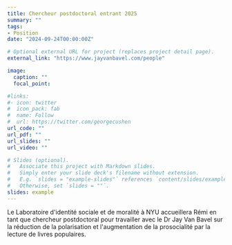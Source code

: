 ```yaml
---
title: Chercheur postdoctoral entrant 2025
summary: ""
tags:
- Position
date: "2024-09-24T00:00:00Z"

# Optional external URL for project (replaces project detail page).
external_link: "https://www.jayvanbavel.com/people"

image:
  caption: ""
  focal_point:

#links:
#- icon: twitter
#  icon_pack: fab
#  name: Follow
#  url: https://twitter.com/georgecushen
url_code: ""
url_pdf: ""
url_slides: ""
url_video: ""

# Slides (optional).
#   Associate this project with Markdown slides.
#   Simply enter your slide deck's filename without extension.
#   E.g. `slides = "example-slides"` references `content/slides/example-slides.md`.
#   Otherwise, set `slides = ""`.
slides: example
---
```


Le Laboratoire d'identité sociale et de moralité à NYU accueillera Rémi en tant que chercheur postdoctoral pour travailler avec le Dr Jay Van Bavel sur la réduction de la polarisation et l'augmentation de la prosocialité par la lecture de livres populaires.
